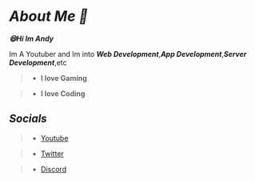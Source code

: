 # ***About Me :scroll:***
***:smile:Hi Im Andy***

Im A Youtuber and Im into ***Web Development***,***App Development***,***Server Development***,etc


>* **I love Gaming**

>* **I love Coding**

## ***Socials***
>* [Youtube](https://youtube.com/AndyGames21)

>* [Twitter](https://twitter.com/AndyGames21)

>* [Discord](https://discord.gg/qdwybRgj4D)
